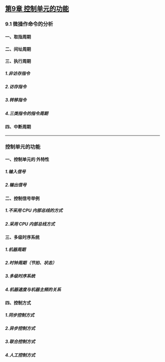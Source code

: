 ## [第9章 控制单元的功能](https://app.yinxiang.com/fx/3bc15855-076c-458f-bb03-c33d0d7990a5)
### 9.1 微操作命令的分析
#### 一、取指周期
#### 二、间址周期
#### 三、执行周期
##### 1.非访存指令
##### 2.访存指令
##### 3.转移指令
##### 4.三类指令的指令周期
#### 四、中断周期
***
### 控制单元的功能
#### 一、控制单元的 外特性
##### 1.输入信号
##### 2.输出信号
#### 二、控制信号举例
##### 1.不采用 CPU 内部总线的方式
##### 2.采用 CPU 内部总线方式
#### 三、多级时序系统
##### 1.机器周期
##### 2.时钟周期（节拍、状态）
##### 3.多级时序系统
##### 4.机器速度与机器主频的关系
#### 四、控制方式
##### 1.同步控制方式
##### 2.异步控制方式
##### 3.联合控制方式
##### 4.人工控制方式
